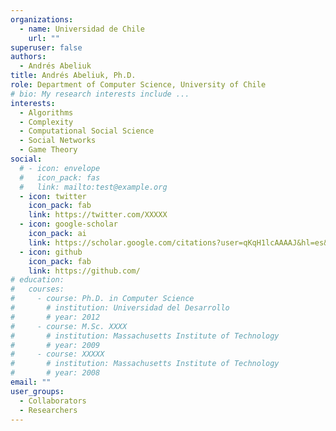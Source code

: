 ```yaml
---
organizations:
  - name: Universidad de Chile
    url: ""
superuser: false
authors:
  - Andrés Abeliuk
title: Andrés Abeliuk, Ph.D.
role: Department of Computer Science, University of Chile
# bio: My research interests include ...
interests:
  - Algorithms
  - Complexity 
  - Computational Social Science
  - Social Networks
  - Game Theory
social:
  # - icon: envelope
  #   icon_pack: fas
  #   link: mailto:test@example.org
  - icon: twitter
    icon_pack: fab
    link: https://twitter.com/XXXXX
  - icon: google-scholar
    icon_pack: ai
    link: https://scholar.google.com/citations?user=qKqH1lcAAAAJ&hl=es&oi=ao
  - icon: github
    icon_pack: fab
    link: https://github.com/
# education:
#   courses:
#     - course: Ph.D. in Computer Science
#       # institution: Universidad del Desarrollo
#       # year: 2012
#     - course: M.Sc. XXXX
#       # institution: Massachusetts Institute of Technology
#       # year: 2009
#     - course: XXXXX
#       # institution: Massachusetts Institute of Technology
#       # year: 2008
email: ""
user_groups:
  - Collaborators
  - Researchers
---
```

